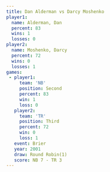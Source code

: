 ```yaml
---
title: Dan Alderman vs Darcy Moshenko
player1:               
  name: Alderman, Dan  
  percent: 83          
  wins: 1              
  losses: 0            
player2:               
  name: Moshenko, Darcy
  percent: 72          
  wins: 0              
  losses: 1            
games:
 - player1:          
     team: 'NB'      
     position: Second
     percent: 83     
     win: 1          
     loss: 0         
   player2:         
     team: 'TR'     
     position: Third
     percent: 72    
     win: 0         
     loss: 1        
   event: Brier        
   year: 2001          
   draw: Round Robin(1)
   score: NB 7 - TR 3  
---
```


